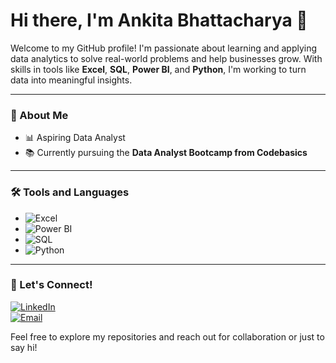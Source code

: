 # Hi there, I'm Ankita Bhattacharya 👋

Welcome to my GitHub profile! I'm passionate about learning and applying data analytics to solve real-world problems and help businesses grow. With skills in tools like **Excel**, **SQL**, **Power BI**, and **Python**, I'm working to turn data into meaningful insights.

---

### 📌 About Me
- 📊 Aspiring Data Analyst  
- 📚 Currently pursuing the **Data Analyst Bootcamp from Codebasics**   

---

### 🛠️ Tools and Languages
- ![Excel](https://img.shields.io/badge/-Excel-green?style=flat)
- ![Power BI](https://img.shields.io/badge/-PowerBI-yellow?style=flat)
- ![SQL](https://img.shields.io/badge/-MySQL-blue?style=flat)
- ![Python](https://img.shields.io/badge/-Python-black?style=flat)

---

### 🤝 Let's Connect!
[![LinkedIn](https://img.shields.io/badge/-LinkedIn-blue?style=flat&logo=linkedin)](https://www.linkedin.com/in/ankitabhattacharya18/)  
[![Email](https://img.shields.io/badge/-Email-red?style=flat&logo=gmail)](ankitabhattcharya1809@gmal.com)

Feel free to explore my repositories and reach out for collaboration or just to say hi!
